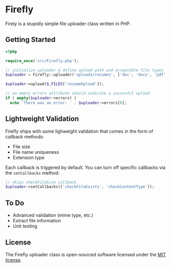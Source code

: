 # Firefly

Firely is a stupidly simple file uploader class written in PHP.

## Getting Started

```php
<?php

require_once('src/Firefly.php');

// initialize uploader & define upload path and acceptable file types
$uploader = Firefly::uploader('uploads/resumes', ['doc', 'docx', 'pdf', 'pdfx', 'pages']);

$uploader->upload($_FILES['resumeUpload']);

// an empty errors attribute should indicate a succesful upload
if ( empty($uploader->errors) )
  echo 'There was an error: ' . $uploader->errors[0];
```

## Lightweight Validation

Firefly ships with some lighweight validation that comes in the form of callback methods:
- File size 
- File name uniqueness
- Extension type

Each callback is triggered by default. You can turn off specific callbacks via the ```setCallbacks``` method:

```php
// skips checkFileSize callback
$uploader->setCallbacks(['checkFileExists', 'checkContentType']);
```

## To Do
- Advanced validation (mime type, etc.)
- Extract file information
- Unit testing

## License

The Firefly uploader class is open-sourced software licensed under the [MIT license](https://github.com/fti-feda/firefly/blob/master/LICENSE).
